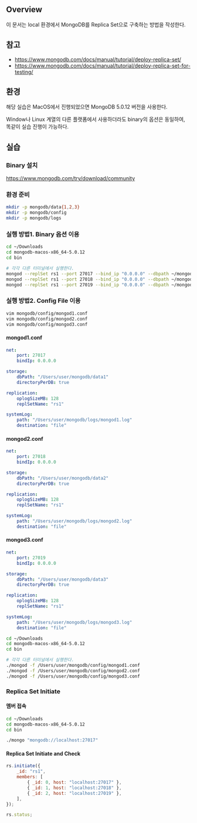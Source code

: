 ## Overview

이 문서는 local 환경에서 MongoDB를 Replica Set으로 구축하는 방법을 작성한다.

## 참고

-   https://www.mongodb.com/docs/manual/tutorial/deploy-replica-set/
-   https://www.mongodb.com/docs/manual/tutorial/deploy-replica-set-for-testing/

## 환경

해당 실습은 MacOS에서 진행되었으면 MongoDB 5.0.12 버전을 사용한다.

Window나 Linux 계열의 다른 플랫폼에서 사용하더라도 binary의 옵션은 동일하여, 똑같이 실습 진행이 가능하다.

## 실습

### Binary 설치

https://www.mongodb.com/try/download/community

### 환경 준비

```bash
mkdir -p mongodb/data{1,2,3}
mkdir -p mongodb/config
mkdir -p mongodb/logs
```

### 실행 방법1. Binary 옵션 이용

```bash
cd ~/Downloads
cd mongodb-macos-x86_64-5.0.12
cd bin

# 각각 다른 터미널에서 실행한다.
mongod --replSet rs1 --port 27017 --bind_ip "0.0.0.0" --dbpath ~/mongodb/data1  --oplogSize 128
mongod --replSet rs1 --port 27018 --bind_ip "0.0.0.0" --dbpath ~/mongodb/data2  --oplogSize 128
mongod --replSet rs1 --port 27019 --bind_ip "0.0.0.0" --dbpath ~/mongodb/data3  --oplogSize 128
```

### 실행 방법2. Config File 이용

```bash
vim mongodb/config/mongod1.conf
vim mongodb/config/mongod2.conf
vim mongodb/config/mongod3.conf
```

#### mongod1.conf

```yaml
net:
    port: 27017
    bindIp: 0.0.0.0

storage:
    dbPath: "/Users/user/mongodb/data1"
    directoryPerDB: true

replication:
    oplogSizeMB: 128
    replSetName: "rs1"

systemLog:
    path: "/Users/user/mongodb/logs/mongod1.log"
    destination: "file"
```

#### mongod2.conf

```yaml
net:
    port: 27018
    bindIp: 0.0.0.0

storage:
    dbPath: "/Users/user/mongodb/data2"
    directoryPerDB: true

replication:
    oplogSizeMB: 128
    replSetName: "rs1"

systemLog:
    path: "/Users/user/mongodb/logs/mongod2.log"
    destination: "file"
```

#### mongod3.conf

```yaml
net:
    port: 27019
    bindIp: 0.0.0.0

storage:
    dbPath: "/Users/user/mongodb/data3"
    directoryPerDB: true

replication:
    oplogSizeMB: 128
    replSetName: "rs1"

systemLog:
    path: "/Users/user/mongodb/logs/mongod3.log"
    destination: "file"
```

```bash
cd ~/Downloads
cd mongodb-macos-x86_64-5.0.12
cd bin

# 각각 다른 터미널에서 실행한다.
./mongod -f /Users/user/mongodb/config/mongod1.conf
./mongod -f /Users/user/mongodb/config/mongod2.conf
./mongod -f /Users/user/mongodb/config/mongod3.conf
```

### Replica Set Initiate

#### 멤버 접속

```bash
cd ~/Downloads
cd mongodb-macos-x86_64-5.0.12
cd bin

./mongo "mongodb://localhost:27017"
```

#### Replica Set Initiate and Check

```javascript
rs.initiate({
    _id: "rs1",
    members: [
        { _id: 0, host: "localhost:27017" },
        { _id: 1, host: "localhost:27018" },
        { _id: 2, host: "localhost:27019" },
    ],
});

rs.status;
```
